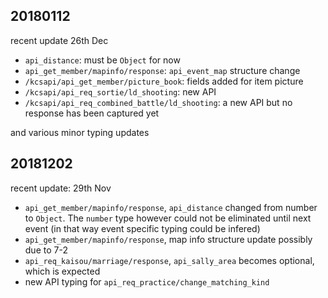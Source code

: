## 20180112

recent update 26th Dec

- `api_distance`: must be `Object` for now
- `api_get_member/mapinfo/response`: `api_event_map` structure change
- `/kcsapi/api_get_member/picture_book`: fields added for item picture
- `/kcsapi/api_req_sortie/ld_shooting`: new API
- `/kcsapi/api_req_combined_battle/ld_shooting`: a new API but no response has been captured yet

and various minor typing updates

## 20181202

recent update: 29th Nov

- `api_get_member/mapinfo/response`, `api_distance` changed from number to `Object`. The `number` type however could not be eliminated until next event (in that way event specific typing could be infered)
- `api_get_member/mapinfo/response`, map info structure update possibly due to 7-2
- `api_req_kaisou/marriage/response`, `api_sally_area` becomes optional, which is expected
- new API typing for `api_req_practice/change_matching_kind`
